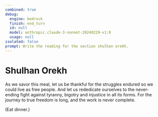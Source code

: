 ```yaml
---
combined: true
debug:
  engine: bedrock
  finish: end_turn
  id: null
  model: anthropic.claude-3-sonnet-20240229-v1:0
  usage: null
isolated: false
prompt: Write the reading for the section shulhan orekh.
---
```


# Shulhan Orekh

As we savor this meal, let us be thankful for the struggles endured so we could live as free people. And let us rededicate ourselves to the never-ending fight against tyranny, bigotry and injustice in all its forms. For the journey to true freedom is long, and the work is never complete.

(Eat dinner.)
